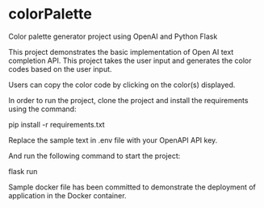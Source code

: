 # colorPalette
Color palette generator project using OpenAI and Python Flask

This project demonstrates the basic implementation of Open AI text completion API. This project takes the user input and generates the color codes based on the user input.

Users can copy the color code by clicking on the color(s) displayed.

In order to run the project, clone the project and install the requirements using the command:

pip install -r requirements.txt

Replace the sample text in .env file with your OpenAPI API key.

And run the following command to start the project:

flask run

Sample docker file has been committed to demonstrate the deployment of application in the Docker container.
